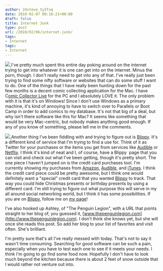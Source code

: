 ```yaml
---
author: 2dsteve_ty3fxq
date: 2010-02-07 00:16:21+00:00
draft: false
title: Internet Junk
type: post
url: /2010/02/06/internet-junk/
tags:
- Internet
tags:
- Internet
---
```


[![](http://www.bitsandbinary.com/wp-content/uploads/2010/02/logo_t-150x130.gif)
](http://www.bitsandbinary.com/wp-content/uploads/2010/02/logo_t.gif)I've pretty much spent this entire day poking around on the internet trying to get into whatever it is one can get into on the internet. Minus the porn, though. I don't really need to get into any of that. I've really just been trying to find some nifty software or websites that can do some stuff I want to do. One of the things that I have really been hunting down for the past few months is a decent comic collecting application for the Mac. I have C[omic Collector Live](http://www.comiccollectorlive.com) for the PC and I absolutely LOVE it. The only problem with it is that it's on Windows! Since I don't use Windows as a primary machine, it's kind of annoying to have to switch over to Parallels or Boot Camp in order to add comics to my database. It's not that big of a deal, but why isn't there software like this for Mac? It seems like something that would be very Mac-centric, but nobody makes anything good enough. If any of you know of something, please tell me in the comments.

[![](http://www.bitsandbinary.com/wp-content/uploads/2010/02/blippy_125.jpg)
](http://www.bitsandbinary.com/wp-content/uploads/2010/02/blippy_125.jpg)Another thing I've been fiddling with and trying to figure out is [Blippy](http://www.blippy.com). It's a different kind of service that I'm trying to find a use for. Think of it as Twitter for your purchases or the items you get from services like [Audible](http://www.audible.com) or [Netflix](http://www.netflix.com). I think it's kind of neat and I, of course, have a Blippy  page that you can visit and check out what I've been getting, though it's pretty short. The one piece I haven't jumped on is the credit card purchases tool. I'm currently showing my purchases from [Amazon](http://www.amazon.com), [Audible](http://www.audible.com), and [iTunes](http://www.itunes.com). I think the credit card piece could be pretty awesome, but I think one would definitely want a "special" credit card that you wanted [Blippy](http://www.blippy.com) to track. That way you could hide Christmas presents or birthday presents by using a different card. I'm still trying to figure out what purpose this will serve in my all around social networking world, but I think it has some possibilities. If you are on [Blippy](http://www.blippy.com), follow me on [my page](http://blippy.com/stevehnh)!

I've also hooked up Ashley, of "The Penguin Legion", with a URL that points straight to her blog of, you guessed it, [www.thepenguinlegion.com](http://www.thepenguinlegion.com). I don't think she knows yet, but she will once she reads this post. So add her blog to your list of favorites and visit often. She's brilliant.

I'm pretty sure that's all I've really messed with today. That's not to say it wasn't time consuming. Searching for good software can be such a pain, especially when you have to test each one to see if it meets your needs. I think I'm going to go find some food now. Hopefully I don't have to look much beyond the kitchen because there is about 2 feet of snow outside that I would rather not venture out into.
